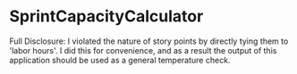 # SprintCapacityCalculator
Full Disclosure: I violated the nature of story points by directly tying them to 'labor hours'. I did this for convenience, and as a result the output of this application should be used as a general temperature check.
